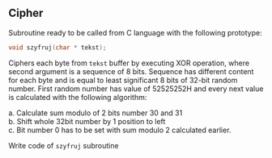 ## Cipher

Subroutine ready to be called from C language with the following prototype:

```c
void szyfruj(char * tekst);
```

Ciphers each byte from `tekst` buffer by executing XOR operation, where second argument is a sequence of 8 bits. Sequence has different content for each byte and is equal to least significant 8 bits of 32-bit random number. First random number has value of 52525252H and every next value is calculated with the following algorithm:

a. Calculate sum modulo of 2 bits number 30 and 31<br>
b. Shift whole 32bit number by 1 position to left<br>
c. Bit number 0 has to be set with sum modulo 2 calculated earlier.<br>

Write code of `szyfruj` subroutine